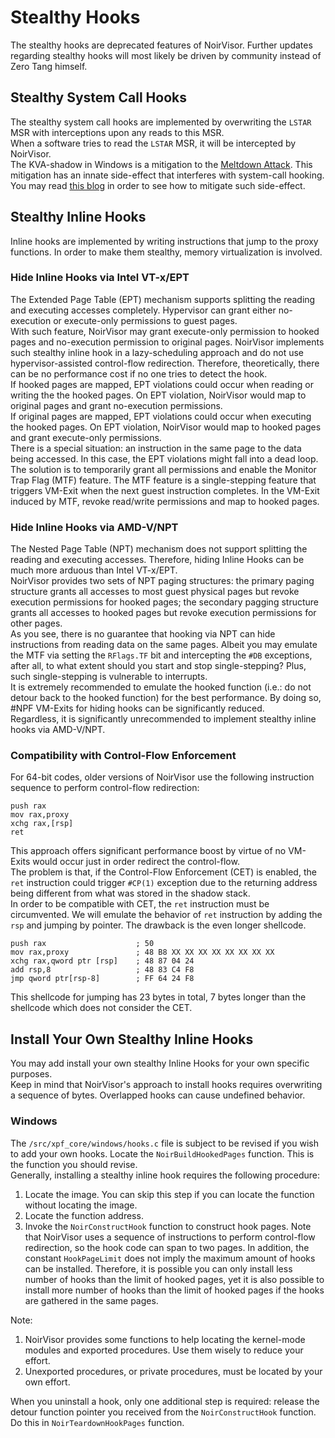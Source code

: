 # Stealthy Hooks
The stealthy hooks are deprecated features of NoirVisor. Further updates regarding stealthy hooks will most likely be driven by community instead of Zero Tang himself.

## Stealthy System Call Hooks
The stealthy system call hooks are implemented by overwriting the `LSTAR` MSR with interceptions upon any reads to this MSR. \
When a software tries to read the `LSTAR` MSR, it will be intercepted by NoirVisor. \
The KVA-shadow in Windows is a mitigation to the [Meltdown Attack](https://meltdownattack.com/). This mitigation has an innate side-effect that interferes with system-call hooking. You may read [this blog](https://tangptr.com/?p=149) in order to see how to mitigate such side-effect.

## Stealthy Inline Hooks
Inline hooks are implemented by writing instructions that jump to the proxy functions. In order to make them stealthy, memory virtualization is involved.

### Hide Inline Hooks via Intel VT-x/EPT
The Extended Page Table (EPT) mechanism supports splitting the reading and executing accesses completely. Hypervisor can grant either no-execution or execute-only permissions to guest pages. \
With such feature, NoirVisor may grant execute-only permission to hooked pages and no-execution permission to original pages. NoirVisor implements such stealthy inline hook in a lazy-scheduling approach and do not use hypervisor-assisted control-flow redirection. Therefore, theoretically, there can be no performance cost if no one tries to detect the hook. \
If hooked pages are mapped, EPT violations could occur when reading or writing the the hooked pages. On EPT violation, NoirVisor would map to original pages and grant no-execution permissions. \
If original pages are mapped, EPT violations could occur when executing the hooked pages. On EPT violation, NoirVisor would map to hooked pages and grant execute-only permissions. \
There is a special situation: an instruction in the same page to the data being accessed. In this case, the EPT violations might fall into a dead loop. The solution is to temporarily grant all permissions and enable the Monitor Trap Flag (MTF) feature. The MTF feature is a single-stepping feature that triggers VM-Exit when the next guest instruction completes. In the VM-Exit induced by MTF, revoke read/write permissions and map to hooked pages.

### Hide Inline Hooks via AMD-V/NPT
The Nested Page Table (NPT) mechanism does not support splitting the reading and executing accesses. Therefore, hiding Inline Hooks can be much more arduous than Intel VT-x/EPT. \
NoirVisor provides two sets of NPT paging structures: the primary paging structure grants all accesses to most guest physical pages but revoke execution permissions for hooked pages; the secondary pagging structure grants all accesses to hooked pages but revoke execution permissions for other pages. \
As you see, there is no guarantee that hooking via NPT can hide instructions from reading data on the same pages. Albeit you may emulate the MTF via setting the `RFlags.TF` bit and intercepting the `#DB` exceptions, after all, to what extent should you start and stop single-stepping? Plus, such single-stepping is vulnerable to interrupts. \
It is extremely recommended to emulate the hooked function (i.e.: do not detour back to the hooked function) for the best performance. By doing so, #NPF VM-Exits for hiding hooks can be significantly reduced. \
Regardless, it is significantly unrecommended to implement stealthy inline hooks via AMD-V/NPT.

### Compatibility with Control-Flow Enforcement
For 64-bit codes, older versions of NoirVisor use the following instruction sequence to perform control-flow redirection:

```Assembly
push rax
mov rax,proxy
xchg rax,[rsp]
ret
```

This approach offers significant performance boost by virtue of no VM-Exits would occur just in order redirect the control-flow. \
The problem is that, if the Control-Flow Enforcement (CET) is enabled, the `ret` instruction could trigger `#CP(1)` exception due to the returning address being different from what was stored in the shadow stack. \
In order to be compatible with CET, the `ret` instruction must be circumvented. We will emulate the behavior of `ret` instruction by adding the `rsp` and jumping by pointer. The drawback is the even longer shellcode.

```Assembly
push rax                    ; 50
mov rax,proxy               ; 48 B8 XX XX XX XX XX XX XX XX
xchg rax,qword ptr [rsp]    ; 48 87 04 24
add rsp,8                   ; 48 83 C4 F8
jmp qword ptr[rsp-8]        ; FF 64 24 F8
```

This shellcode for jumping has 23 bytes in total, 7 bytes longer than the shellcode which does not consider the CET.

## Install Your Own Stealthy Inline Hooks
You may add install your own stealthy Inline Hooks for your own specific purposes. \
Keep in mind that NoirVisor's approach to install hooks requires overwriting a sequence of bytes. Overlapped hooks can cause undefined behavior.

### Windows
The `/src/xpf_core/windows/hooks.c` file is subject to be revised if you wish to add your own hooks. Locate the `NoirBuildHookedPages` function. This is the function you should revise. <br>
Generally, installing a stealthy inline hook requires the following procedure:

1. Locate the image. You can skip this step if you can locate the function without locating the image.
2. Locate the function address.
3. Invoke the `NoirConstructHook` function to construct hook pages. Note that NoirVisor uses a sequence of instructions to perform control-flow redirection, so the hook code can span to two pages. In addition, the constant `HookPageLimit` does not imply the maximum amount of hooks can be installed. Therefore, it is possible you can only install less number of hooks than the limit of hooked pages, yet it is also possible to install more number of hooks than the limit of hooked pages if the hooks are gathered in the same pages.

Note:

1. NoirVisor provides some functions to help locating the kernel-mode modules and exported procedures. Use them wisely to reduce your effort.
2. Unexported procedures, or private procedures, must be located by your own effort.

When you uninstall a hook, only one additional step is required: release the detour function pointer you received from the `NoirConstructHook` function. Do this in `NoirTeardownHookPages` function.